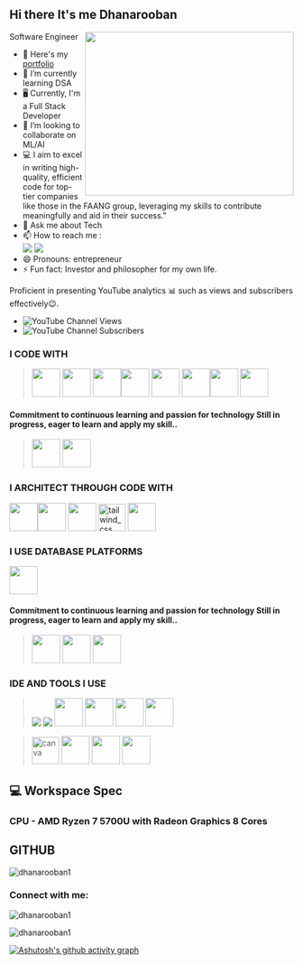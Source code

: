 ## Hi there  It's me Dhanarooban

Software Engineer 
<img align="right" width="370" height="290" src="https://i.pinimg.com/originals/47/f0/34/47f0342cec72b800463bf003eac1257e.gif">
- 🔭 Here's my [portfolio](https://portfolio-website-nm7o.vercel.app/)                                                 
- 🌱 I’m currently learning DSA
- 🖥️ Currently, I'm a Full Stack Developer 
- 👯 I’m looking to collaborate on ML/AI
- 💻 I aim to excel in writing high-quality, efficient code for top-tier companies like those in the FAANG group, leveraging my skills to contribute meaningfully and aid in their success."    
- 💬 Ask me about Tech
- 📫 How to reach me :
<br /> [<img src="https://img.shields.io/badge/Twitter-1DA1F2?style=for-the-badge&logo=twitter&logoColor=white" />](https://twitter.com/Dhana413078) [<img src="https://img.shields.io/badge/LinkedIn-0077B5?style=for-the-badge&logo=linkedin&logoColor=white" />](www.linkedin.com/in/dhanarooban-tech-journey)
- 😄 Pronouns: entrepreneur
- ⚡ Fun fact: Investor and philosopher for my own life.

Proficient in presenting YouTube analytics 📊 such as views and subscribers effectively😉.
- ![YouTube Channel Views](https://img.shields.io/youtube/channel/views/UCvXYLTOPH7jcLkkkj7XkxbA)
- ![YouTube Channel Subscribers](https://img.shields.io/youtube/channel/subscribers/UCvXYLTOPH7jcLkkkj7XkxbA) 


### I CODE WITH
><img height="50" width="50" src="https://img.icons8.com/color/48/000000/python.png" /> <img height="50" width="50" src="https://img.icons8.com/color/48/000000/c-programming.png" /> <img height="50" width="50" src="https://img.icons8.com/color/48/000000/html-5.png" /><img height="50" width="50" src="https://img.icons8.com/color/48/000000/java-coffee-cup-logo.png" /> <img height="50" width="50" src="https://img.icons8.com/color/48/000000/javascript.png"/> <img height="50" width="50" src="https://img.icons8.com/color/48/000000/c-plus-plus-logo.png" /><img height="50" width="50" src="https://img.icons8.com/color/48/000000/tensorflow.png"/> <img height="50" width="50" src="https://img.icons8.com/color/48/000000/nodejs.png"/> 

#### Commitment to continuous learning and passion for technology Still in progress, eager to learn and apply my skill.. 

> <img height="50" width="50" src="https://img.icons8.com/fluency/48/000000/handlebar-mustache.png"/> <img height="50" width="50" src="https://img.icons8.com/color/48/000000/spring-logo.png"/>



### I ARCHITECT THROUGH CODE WITH
 <img height="50" width="50" src="https://img.icons8.com/color/48/000000/css3.png" /><img height="50" width="50" src="https://img.icons8.com/color/48/000000/bootstrap.png" />
 <img height="50" width="50" src="https://img.icons8.com/color/48/000000/react-native.png"/> 
 <img width="48" height="48" src="https://img.icons8.com/plasticine/100/tailwind_css.png" alt="tailwind_css"/>
 <img height="50" width="50" src="https://img.icons8.com/color/48/000000/sass.png"/> 

 
 ### I USE DATABASE PLATFORMS
 <img height="50" width="50" src="https://img.icons8.com/color/48/000000/mongodb.png"/> 


#### Commitment to continuous learning and passion for technology Still in progress, eager to learn and apply my skill.. 

> <img height="50" width="50" src="https://img.icons8.com/color/48/null/graphql.png"/> <img height="50" width="50" src="https://img.icons8.com/color/48/000000/google-firebase-console.png"/> <img height="50" width="50" src="https://img.icons8.com/color/48/000000/mysql-logo.png"/>

### IDE AND TOOLS I USE
> <img src="https://img.shields.io/badge/Vercel-000000?style=for-the-badge&logo=vercel&logoColor=white" /> <img src="https://img.shields.io/badge/Netlify-00C7B7?style=for-the-badge&logo=netlify&logoColor=white" /> <img height="50" width="50" src="https://img.icons8.com/color/48/000000/visual-studio-code-2019.png"/> <img height="50" width="50" src="https://img.icons8.com/color/48/000000/pycharm.png"/>  <img height="50" width="50" src="https://img.icons8.com/color/50/000000/git.png"/> <img height="50" width="50" src="https://img.icons8.com/dusk/64/000000/anaconda.png"/> 

> <img width="48" height="48" src="https://img.icons8.com/fluency/48/canva.png" alt="canva"/> <img height="50" src="https://img.icons8.com/color/480/null/notion--v1.png" /> <img height="50" width="50" src="https://img.icons8.com/doodle/48/000000/adobe-photoshop.png"/> <img height="50" width="50" src="https://img.icons8.com/color/48/000000/figma--v1.png"/>

## 💻 Workspace Spec 
### CPU - AMD Ryzen 7 5700U with Radeon Graphics 8 Cores

## GITHUB

<p align="left"> <img src="https://komarev.com/ghpvc/?username=dhanarooban1&label=Profile%20views&color=0e75b6&style=flat" alt="dhanarooban1" /> </p>


<h3 align="left">Connect with me:</h3>
<p align="left">
</p>

<p><img align="center" src="https://github-readme-stats.vercel.app/api/top-langs?username=dhanarooban1&show_icons=true&locale=en&layout=compact" alt="dhanarooban1" /></p>


<p><img align="center" src="https://github-readme-streak-stats.herokuapp.com/?user=dhanarooban1&" alt="dhanarooban1" /></p>

[![Ashutosh's github activity graph](https://github-readme-activity-graph.vercel.app/graph?username=Dhanarooban1&bg_color=000000&color=ffffff&line=00ff33&point=ffffff&area=true&hide_border=true)](https://github.com/ashutosh00710/github-readme-activity-graph)


